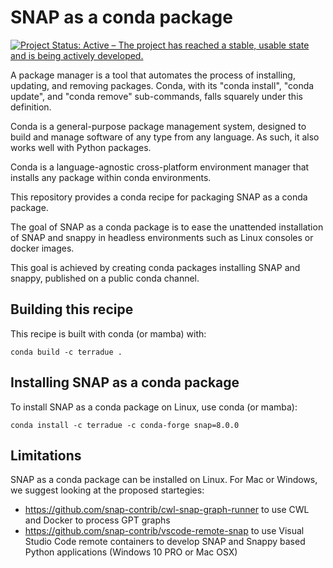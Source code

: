 # SNAP as a conda package

[![Project Status: Active – The project has reached a stable, usable state and is being actively developed.](https://www.repostatus.org/badges/latest/active.svg)](https://www.repostatus.org/#active)

A package manager is a tool that automates the process of installing, updating, and removing packages. Conda, with its "conda install", "conda update", and "conda remove" sub-commands, falls squarely under this definition. 

Conda is a general-purpose package management system, designed to build and manage software of any type from any language. As such, it also works well with Python packages.

Conda is a language-agnostic cross-platform environment manager that installs any package within conda environments.

This repository provides a conda recipe for packaging SNAP as a conda package.

The goal of SNAP as a conda package is to ease the unattended installation of SNAP and snappy in headless environments such as Linux consoles or docker images. 

This goal is achieved by creating conda packages installing SNAP and snappy, published on a public conda channel.

## Building this recipe

This recipe is built with conda (or mamba) with:

```console
conda build -c terradue .
```

## Installing SNAP as a conda package

To install SNAP as a conda package on Linux, use conda (or mamba): 

```console
conda install -c terradue -c conda-forge snap=8.0.0
```

## Limitations

SNAP as a conda package can be installed on Linux. For Mac or Windows, we suggest looking at the proposed startegies:

 - https://github.com/snap-contrib/cwl-snap-graph-runner to use CWL and Docker to process GPT graphs
 - https://github.com/snap-contrib/vscode-remote-snap to use Visual Studio Code remote containers to develop SNAP and Snappy based Python applications (Windows 10 PRO or Mac OSX)


